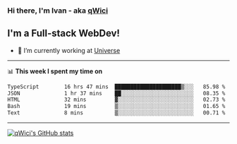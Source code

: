 ### Hi there, I'm Ivan - aka [qWici][website]

## I'm a Full-stack WebDev!
- 🔭 I’m currently working at [Universe][universe]

---

📊 **This week I spent my time on**
<!--START_SECTION:waka-->

```txt
TypeScript        16 hrs 47 mins  █████████████████████▒░░░   85.98 %
JSON              1 hr 37 mins    ██░░░░░░░░░░░░░░░░░░░░░░░   08.35 %
HTML              32 mins         ▓░░░░░░░░░░░░░░░░░░░░░░░░   02.73 %
Bash              19 mins         ▒░░░░░░░░░░░░░░░░░░░░░░░░   01.65 %
Text              8 mins          ▒░░░░░░░░░░░░░░░░░░░░░░░░   00.71 %
```

<!--END_SECTION:waka-->

---

[![qWici's GitHub stats](https://github-readme-stats.vercel.app/api?username=qWici)](https://github.com/qWici/github-readme-stats)

[website]: https://devkucher.com
[twitter]: https://twitter.com/KucherDev
[linkedin]: https://www.linkedin.com/in/ivankucher
[universe]: https://universeapps.limited
